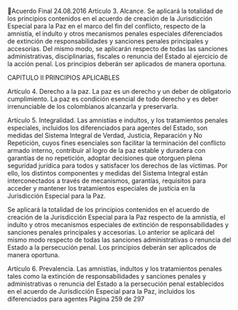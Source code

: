 Acuerdo Final 
24.08.2016 
Artículo 3.  Alcance. Se aplicará la totalidad de los principios contenidos en el acuerdo de creación de la 
Jurisdicción Especial para la Paz en el marco del fin del conflicto, respecto de la amnistía, el indulto y otros 
mecanismos  penales  especiales  diferenciados  de  extinción  de  responsabilidades  y  sanciones  penales 
principales y accesorias. Del mismo modo, se aplicarán respecto de todas las sanciones administrativas, 
disciplinarias,  fiscales  o  renuncia  del  Estado  al  ejercicio  de  la  acción  penal.  Los  principios  deberán  ser 
aplicados de manera oportuna. 
 
CAPITULO II 
PRINCIPIOS APLICABLES 
 
Artículo 4. Derecho a la paz. La paz es un derecho y un deber de obligatorio cumplimiento. La paz es 
condición esencial de todo derecho y es deber irrenunciable de los colombianos alcanzarla y preservarla. 
 
Artículo  5.  Integralidad.  Las  amnistías  e  indultos,  y  los  tratamientos  penales  especiales,  incluidos  los 
diferenciados para agentes del Estado, son medidas del Sistema Integral de Verdad, Justicia, Reparación 
y No Repetición, cuyos fines esenciales son facilitar la terminación del conflicto armado interno, contribuir 
al logro de la paz estable y duradera con garantías de no repetición, adoptar decisiones que otorguen 
plena  seguridad  jurídica  para  todos  y  satisfacer  los  derechos  de  las  víctimas.  Por  ello,  los  distintos 
componentes y medidas del Sistema Integral están interconectados a través de mecanismos, garantías, 
requisitos para acceder y mantener los tratamientos especiales de justicia en la Jurisdicción Especial para 
la Paz. 
 
Se aplicará la totalidad de los principios contenidos en el acuerdo de creación de la Jurisdicción Especial 
para  la  Paz  respecto  de  la  amnistía,  el  indulto  y  otros  mecanismos  especiales  de  extinción  de 
responsabilidades y sanciones penales principales y accesorias. Lo anterior se aplicará del mismo modo 
respecto  de  todas  las  sanciones  administrativas  o  renuncia  del  Estado  a  la  persecución  penal.  Los 
principios deberán ser aplicados de manera oportuna. 
 
Artículo  6.  Prevalencia.  Las  amnistías,  indultos  y  los  tratamientos  penales  tales  como  la  extinción  de 
responsabilidades  y  sanciones  penales  y  administrativas  o  renuncia  del  Estado  a  la  persecución  penal 
establecidos en el acuerdo de Jurisdicción Especial para la Paz, incluidos los diferenciados para agentes 
Página 259 de 297 
 

